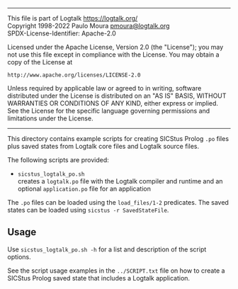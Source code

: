 ________________________________________________________________________

This file is part of Logtalk <https://logtalk.org/>  
Copyright 1998-2022 Paulo Moura <pmoura@logtalk.org>  
SPDX-License-Identifier: Apache-2.0

Licensed under the Apache License, Version 2.0 (the "License");
you may not use this file except in compliance with the License.
You may obtain a copy of the License at

    http://www.apache.org/licenses/LICENSE-2.0

Unless required by applicable law or agreed to in writing, software
distributed under the License is distributed on an "AS IS" BASIS,
WITHOUT WARRANTIES OR CONDITIONS OF ANY KIND, either express or implied.
See the License for the specific language governing permissions and
limitations under the License.
________________________________________________________________________


This directory contains example scripts for creating SICStus Prolog `.po`
files plus saved states from Logtalk core files and Logtalk source files.

The following scripts are provided:

- `sicstus_logtalk_po.sh`  
	creates a `logtalk.po` file with the Logtalk compiler and runtime
	and an optional `application.po` file for an application

The `.po` files can be loaded using the `load_files/1-2` predicates. The
saved states can be loaded using `sicstus -r SavedStateFile`.

Usage
-----

Use `sicstus_logtalk_po.sh -h` for a list and description of the script
options.

See the script usage examples in the `../SCRIPT.txt` file on how to
create a SICStus Prolog saved state that includes a Logtalk application.
